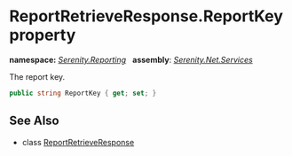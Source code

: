 # ReportRetrieveResponse.ReportKey property
**namespace:** *[Serenity.Reporting](../../README.md#serenity.reporting-namespace)*   **assembly**: *[Serenity.Net.Services](../../README.md)*

The report key.

```csharp
public string ReportKey { get; set; }
```

## See Also

* class [ReportRetrieveResponse](../ReportRetrieveResponse.md)